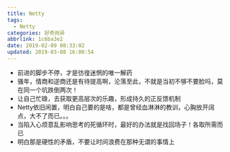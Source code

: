 ```yaml
---
title: Netty
tags:
  - Netty
categories: 好奇尚异
abbrlink: 1c6ba3e2
date: 2019-02-09 00:33:02
updated: 2019-03-08 16:00:54
---
```


- 前进的脚步不停，才是彷徨迷惘的唯一解药
- 骚年，情商和逆商还是有待提高啊，沦落至此，不就是当初不够不要脸吗，莫在同一个坑跌倒两次！
- 让自己忙碌，去获取更高层次的乐趣，形成持久的正反馈机制
- Netty依旧闲置，明白自己要的是啥，都是曾经血淋淋的教训，心胸放开阔点，大不了而已。。。
- 当陷入心烦意乱影响思考的死循环时，最好的办法就是找回场子！各取所需而已
- 明白那是硬性的矛盾，不要让时间浪费在那种无谓的事情上